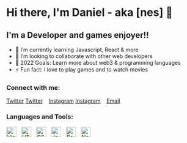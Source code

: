 # Hi there, I'm Daniel - aka [nes] 👋

## I'm a Developer and games enjoyer!!

- 🌱 I’m currently learning Javascript, React & more
- 👯 I’m looking to collaborate with other web developers
- 🥅 2022 Goals: Learn more about web3 & programming languages
- ⚡ Fun fact: I love to play games and to watch movies

### Connect with me:

[Twitter](https://twitter.com/danielphp_#gh-light-mode-only)
[Twitter](https://twitter.com/danielphp_#gh-dark-mode-only)
&nbsp;&nbsp;
[Instagram](https://instagram.com/daniel.php_#gh-light-mode-only)
[Instagram](https://instagram.com/daniel.php_#gh-dark-mode-only)
&nbsp;&nbsp;
[Email](mailto:danielgabriel7831@gmail.com)

### Languages and Tools:

<img align="left" alt="Visual Studio Code" width="26px" src="https://cdn.jsdelivr.net/gh/devicons/devicon/icons/vscode/vscode-original.svg" style="padding-right:10px;" />
<img align="left" alt="HTML5" width="26px" src="https://cdn.jsdelivr.net/gh/devicons/devicon/icons/html5/html5-original.svg" style="padding-right:10px;" />
<img align="left" alt="CSS3" width="26px" src="https://cdn.jsdelivr.net/gh/devicons/devicon/icons/css3/css3-original.svg" style="padding-right:10px;" />
<img align="left" alt="JavaScript" width="26px" src="https://cdn.jsdelivr.net/gh/devicons/devicon/icons/javascript/javascript-original.svg" style="padding-right:10px;" />
<img align="left" alt="React" width="26px" src="https://cdn.jsdelivr.net/gh/devicons/devicon/icons/react/react-original.svg" style="padding-right:10px;" />
<img align="left" alt="Node.js" width="26px" src="https://cdn.jsdelivr.net/gh/devicons/devicon/icons/nodejs/nodejs-original.svg" style="padding-right:10px;" />

<!---
dani3lphp/dani3lphp is a ✨ special ✨ repository because its `README.md` (this file) appears on your GitHub profile.
You can click the Preview link to take a look at your changes.
--->

